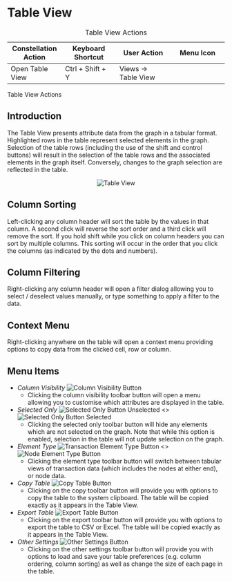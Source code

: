 # Table View

<table class="table table-striped">
<caption>Table View Actions</caption>
<colgroup>
<col style="width: 25%" />
<col style="width: 25%" />
<col style="width: 25%" />
<col style="width: 25%" />
</colgroup>
<thead>
<tr class="header">
<th>Constellation Action</th>
<th>Keyboard Shortcut</th>
<th>User Action</th>
<th>Menu Icon</th>
</tr>
</thead>
<tbody>
<tr class="odd">
<td>Open Table View</td>
<td>Ctrl + Shift + Y</td>
<td>Views -&gt; Table View</td>
<td><div style="text-align: center">
<img src="../constellation/CoreTableView/src/au/gov/asd/tac/constellation/views/tableview2/docs/resources/table-view.png" width="16" height="16" />
</div></td>
</tr>
</tbody>
</table>

Table View Actions

## Introduction

The Table View presents attribute data from the graph in a tabular
format. Highlighted rows in the table represent selected elements in the
graph. Selection of the table rows (including the use of the shift and
control buttons) will result in the selection of the table rows and the
associated elements in the graph itself. Conversely, changes to the
graph selection are reflected in the table.

<div style="text-align: center">

![Table
View](../constellation/CoreTableView/src/au/gov/asd/tac/constellation/views/tableview2/docs/resources/TableView.png)

</div>

## Column Sorting

Left-clicking any column header will sort the table by the values in
that column. A second click will reverse the sort order and a third
click will remove the sort. If you hold shift while you click on column
headers you can sort by multiple columns. This sorting will occur in the
order that you click the columns (as indicated by the dots and numbers).

## Column Filtering

Right-clicking any column header will open a filter dialog allowing you
to select / deselect values manually, or type something to apply a
filter to the data.

## Context Menu

Right-clicking anywhere on the table will open a context menu providing
options to copy data from the clicked cell, row or column.

## Menu Items

-   *Column Visibility* ![Column Visibility
    Button](../constellation/CoreTableView/src/au/gov/asd/tac/constellation/views/tableview2/docs/resources/TableColumnVisibility.png)
    - Clicking the column visibility toolbar button will open a menu
    allowing you to customise which attributes are displayed in the
    table.
-   *Selected Only* ![Selected Only Button
    Unselected](../constellation/CoreTableView/src/au/gov/asd/tac/constellation/views/tableview2/docs/resources/TableVisibilityAll.png)
    \<\> ![Selected Only Button
    Selected](../constellation/CoreTableView/src/au/gov/asd/tac/constellation/views/tableview2/docs/resources/TableVisibilitySelectedOnly.png)
    - Clicking the selected only toolbar button will hide any elements
    which are not selected on the graph. Note that while this option is
    enabled, selection in the table will not update selection on the
    graph.
-   *Element Type* ![Transaction Element Type
    Button](../constellation/CoreTableView/src/au/gov/asd/tac/constellation/views/tableview2/docs/resources/TableElementTypeTransactions.png)
    \<\> ![Node Element Type
    Button](../constellation/CoreTableView/src/au/gov/asd/tac/constellation/views/tableview2/docs/resources/TableElementTypeNodes.png)
    - Clicking the element type toolbar button will switch between
    tabular views of transaction data (which includes the nodes at
    either end), or node data.
-   *Copy Table* ![Copy Table
    Button](../constellation/CoreTableView/src/au/gov/asd/tac/constellation/views/tableview2/docs/resources/TableCopy.png)
    - Clicking on the copy toolbar button will provide you with options
    to copy the table to the system clipboard. The table will be copied
    exactly as it appears in the Table View.
-   *Export Table* ![Export Table
    Button](../constellation/CoreTableView/src/au/gov/asd/tac/constellation/views/tableview2/docs/resources/TableExport.png)
    - Clicking on the export toolbar button will provide you with
    options to export the table to CSV or Excel. The table will be
    copied exactly as it appears in the Table View.
-   *Other Settings* ![Other Settings
    Button](../constellation/CoreTableView/src/au/gov/asd/tac/constellation/views/tableview2/docs/resources/TableOtherSettings.png)
    - Clicking on the other settings toolbar button will provide you
    with options to load and save your table preferences (e.g. column
    ordering, column sorting) as well as change the size of each page in
    the table.
